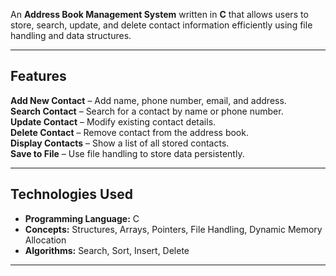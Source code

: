 An **Address Book Management System** written in **C** that allows users to store, search, update, and delete contact information efficiently using file handling and data structures.

---

##  Features
   **Add New Contact** – Add name, phone number, email, and address.  
   **Search Contact** – Search for a contact by name or phone number.  
   **Update Contact** – Modify existing contact details.  
   **Delete Contact** – Remove contact from the address book.  
   **Display Contacts** – Show a list of all stored contacts.  
   **Save to File** – Use file handling to store data persistently.  

---

##  Technologies Used
- **Programming Language:** C  
- **Concepts:** Structures, Arrays, Pointers, File Handling, Dynamic Memory Allocation  
- **Algorithms:** Search, Sort, Insert, Delete  

---

